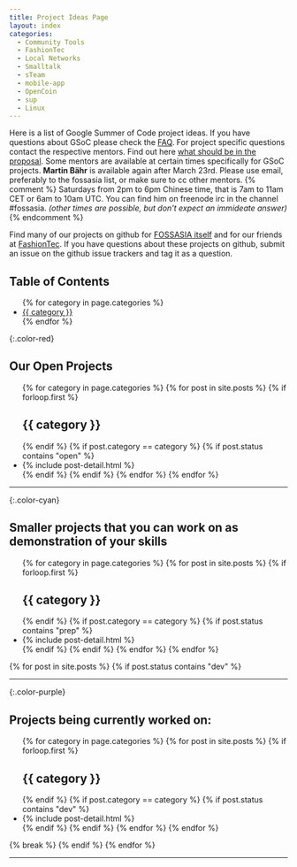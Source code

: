 ```yaml
---
title: Project Ideas Page
layout: index
categories:
  - Community Tools
  - FashionTec
  - Local Networks
  - Smalltalk
  - sTeam
  - mobile-app
  - OpenCoin
  - sup
  - Linux
---
```


Here is a list of Google Summer of Code project ideas. If you have questions about GSoC please check the [FAQ](http://www.google-melange.com/gsoc/document/show/gsoc_program/google/gsoc2015/help_page). For project specific questions contact the respective mentors. Find out here [what should be in the proposal](gsoc-faq.html). Some mentors are available at certain times specifically for GSoC projects. **Martin Bähr** is available again after March 23rd. Please use email, preferably to the fossasia list, or make sure to cc other mentors. {% comment %} Saturdays from 2pm to 6pm Chinese time, that is 7am to 11am CET or 6am to 10am UTC. You can find him on freenode irc in the channel #fossasia. _(other times are possible, but don't expect an immideate answer)_{% endcomment %}

Find many of our projects on github for [FOSSASIA itself](http://github.com/fossasia/) and for our friends at [FashionTec](https://github.com/fashiontec/). If you have questions about these projects on github, submit an issue on the github issue trackers and tag it as a question.

<div class="project-contents">
  <h2>Table of Contents</h2>
  <ul>
    {% for category in page.categories %}
    <li>
      <a href="#{{ category }}">{{ category }}</a>
    </li>
    {% endfor %}
  </ul>
</div>

{:.color-red}
## Our Open Projects


<ul class="no-bullet">
  {% for category in page.categories %}
    {% for post in site.posts %}
      {% if forloop.first %}
        <h2 id="{{ category }}" class="project-category">{{ category }}</h2>
      {% endif %}
      {% if post.category == category %}
        {% if post.status contains "open" %}
          <li>{% include post-detail.html %}</li>
        {% endif %}
      {% endif %}
    {% endfor %}
  {% endfor %}
</ul>

* * *

{:.color-cyan}
## Smaller projects that you can work on as demonstration of your skills

<ul class="no-bullet">
  {% for category in page.categories %}
    {% for post in site.posts %}
      {% if forloop.first %}
        <h2 id="{{ category }}" class="project-category">{{ category }}</h2>
      {% endif %}
      {% if post.category == category %}
        {% if post.status contains "prep" %}
          <li>{% include post-detail.html %}</li>
        {% endif %}
      {% endif %}
    {% endfor %}
  {% endfor %}
</ul>

  {% for post in site.posts %}
    {% if post.status contains "dev" %}
* * *

{:.color-purple}
## Projects being currently worked on:

<ul class="no-bullet">
  {% for category in page.categories %}
    {% for post in site.posts %}
      {% if forloop.first %}
        <h2 id="{{ category }}" class="project-category">{{ category }}</h2>
      {% endif %}
      {% if post.category == category %}
        {% if post.status contains "dev" %}
          <li>{% include post-detail.html %}</li>
        {% endif %}
      {% endif %}
    {% endfor %}
  {% endfor %}
</ul>
      {% break %}
    {% endif %}
  {% endfor %}

* * *
